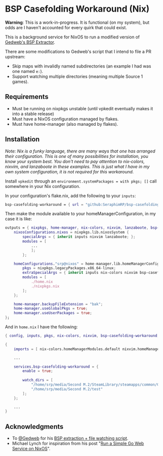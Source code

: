 # BSP Casefolding Workaround (Nix)

**Warning**: This is a work-in-progress. It is functional (on my system), but odds are I haven't accounted for every quirk that could exist.

This is a background service for NixOS to run a modified version of [Gedweb's BSP Extractor](https://github.com/Gedweb/Source-Linux-BSP-Case-Folding).

There are some modifications to Gedweb's script that I intend to file a PR upstream:
- Skip maps with invalidly named subdirectories (an example I had was one named `e:`).
- Support watching multiple directories (meaning multiple Source 1 games).

## Requirements

- Must be running on nixpkgs unstable (until vpkedit eventually makes it into a stable release)
- Must have a NixOS configuration managed by flakes.
- Must have home-manager (also managed by flakes).

## Installation

*Note: Nix is a funky language, there are many ways that one has arranged their configuration. This is one of many possibilities for installation, you know your system best. You don't need to pay attention to nix-colors, nixvim, and lanzaboote in these examples. This is just what I have in my own system configuration, it is not required for this workaround.*

Install `vpkedit` through an `environment.systemPackages = with pkgs; []` call somewhere in your Nix configuration.

In your configuration's flake.nix, add the following to your `inputs`:

```nix
bsp-casefolding-workaround = { url = "github:SeraphimRP/bsp-casefolding-workaround-nix/stable"; };
```

Then make the module available to your homeManagerConfiguration, in my case it is like:

```nix
outputs = { nixpkgs, home-manager, nix-colors, nixvim, lanzaboote, bsp-casefolding-workaround, ... } @ inputs: {
    nixosConfigurations.nixos = nixpkgs.lib.nixosSystem {
        specialArgs = { inherit inputs nixvim lanzaboote; };
        modules = [
            ...
            ];
        };

    homeConfigurations."srp@nixos" = home-manager.lib.homeManagerConfiguration {
        pkgs = nixpkgs.legacyPackages.x86_64-linux;
        extraSpecialArgs = { inherit inputs nix-colors nixvim bsp-casefolding-workaround; };
        modules = [
            ./home.nix
            ./nixpkgs.nix
        ];
    };

    home-manager.backupFileExtension = "bak";	
    home-manager.useGlobalPkgs = true;
    home-manager.useUserPackages = true;
};
```

And in `home.nix` I have the following:

```nix
{ config, inputs, pkgs, nix-colors, nixvim, bsp-casefolding-workaround, ... }:

{
    imports = [ nix-colors.homeManagerModules.default nixvim.homeManagerModules.nixvim bsp-casefolding-workaround.nixosModules.default ];

    ...

    services.bsp-casefolding-workaround = {
        enable = true;
        
        watch_dirs = [
            "/home/srp/media/Second M.2/SteamLibrary/steamapps/common/Counter-Strike Source/cstrike/download"
            "/home/srp/media/Second M.2/test"
        ];
    };

    ...
}
```



## Acknowledgments

- To [@Gedweb](https://github.com/Gedweb) for his [BSP extraction + file watching script](https://github.com/Gedweb/Source-Linux-BSP-Case-Folding).
- Michael Lynch for inspiration from his post "[Run a Simple Go Web Service on NixOS](https://mtlynch.io/notes/simple-go-web-service-nixos/)".